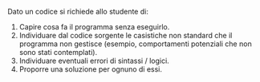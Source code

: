 Dato un codice si richiede allo studente di: 
1) Capire cosa fa il programma senza eseguirlo.
2) Individuare dal codice sorgente le casistiche non standard che il programma non gestisce (esempio, comportamenti potenziali che non sono stati contemplati).
3) Individuare eventuali errori di sintassi / logici.
4) Proporre una soluzione per ognuno di essi.
